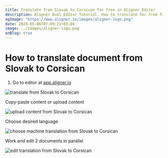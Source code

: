 ```yaml
---
title: Translate from Slovak to Corsican for free in Aligner Editor
description: Aligner Dual Editor Tutorial. How to translate for free from Slovak to Corsican. Aligner is multilingual document management platform. 
ogImage: "https://www.aligner.io/images/aligner-logo.png"
date: 2020-05-06T07:09:21+03:00
image: ../images/aligner-logo.png
onBlog: true
---
```


# How to translate document from Slovak to Corsican

1. Go to editor at [app.aligner.io](https://app.aligner.io "Aligner App web page")

![translate from Slovak to Corsican](../aligner-blank-editor.png "translate from Slovak to Corsican")

Copy-paste content or upload content

![upload content from Slovak to Corsican](../aligner-uploaded-document.png "upload content from Slovak to Corsican")

Choose desired language

![choose machine translation from Slovak to Corsican](../aligner-language-dropdown.png "choose machine translation from Slovak to Corsican")

Work and edit 2 documents in parallel

![edit translation from Slovak to Corsican](../aligner-double-sitded-editor.png "edit translation from Slovak to Corsican")


